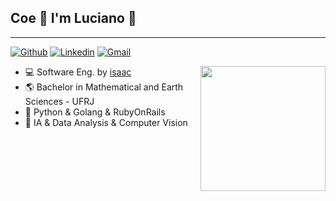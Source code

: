 ## Coe 🤙 I'm Luciano 🤙
__________________________
<!-- Your badges
You can use the website to generate badges: https://shields.io/
-->

[![Github](https://img.shields.io/badge/-Github-000?style=flat&logo=Github&logoColor=white)](https://github.com/lulianom)
[![Linkedin](https://img.shields.io/badge/-LinkedIn-blue?style=flat&logo=Linkedin&logoColor=white)](https://www.linkedin.com/in/martinslucianoufrj/)
[![Gmail](https://img.shields.io/badge/-Gmail-c14438?style=flat&logo=Gmail&logoColor=white)](mailto:martinslucianofigueira@gmail.com)

<img align='right' src="https://c.tenor.com/fwFci6Y5wyQAAAAC/yagi-toshinori.gif" height="200em">  


- 💻 Software Eng. by [isaac](https://isaac.com.br)
- 🌎 Bachelor in Mathematical and Earth Sciences - UFRJ
- 🌱 Python & Golang & RubyOnRails
- 🤖 IA & Data Analysis & Computer Vision
